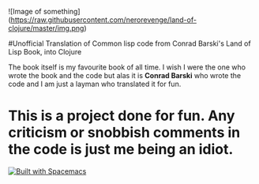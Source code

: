 ![Image of something] (https://raw.githubusercontent.com/nerorevenge/land-of-clojure/master/img.png)

#Unofficial Translation of Common lisp code from Conrad Barski's Land of Lisp Book, into Clojure

The book itself is my favourite book of all time. I wish I were the one who wrote the book and the code but alas it is __Conrad Barski__ who wrote the code and I am just a layman who translated it for fun.

# This is a project done for fun. Any criticism or snobbish comments in the code is just me being an idiot. 

[![Built with Spacemacs](https://cdn.rawgit.com/syl20bnr/spacemacs/442d025779da2f62fc86c2082703697714db6514/assets/spacemacs-badge.svg)](http://github.com/syl20bnr/spacemacs)
